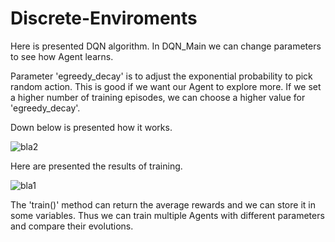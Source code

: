 # Discrete-Enviroments

Here is presented DQN algorithm.
In DQN_Main we can change parameters to see how Agent learns.

Parameter 'egreedy_decay' is to adjust the exponential probability to pick random action. This is good if we want our Agent to explore more.
If we set a higher number of training episodes, we can choose a higher value for 'egreedy_decay'.

Down below is presented how it works.      


![bla2](https://user-images.githubusercontent.com/102504166/161492069-ae3b2cbf-d559-4b61-9ad1-25254f195557.png)

Here are presented the results of training.

![bla1](https://user-images.githubusercontent.com/102504166/161492302-f73cd840-591d-41fb-a9f2-3db1576af38c.png)

The 'train()' method can return the average rewards and we can store it in some variables. Thus we can train multiple Agents with different parameters and compare their evolutions.
